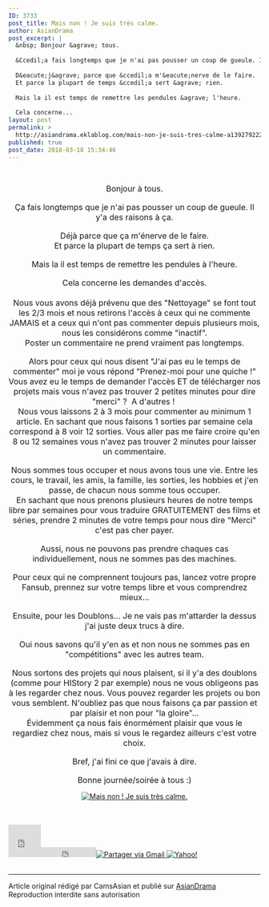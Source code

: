 ```yaml
---
ID: 3733
post_title: Mais non ! Je suis très calme.
author: AsianDrama
post_excerpt: |
  &nbsp; Bonjour &agrave; tous.
  
  &Ccedil;a fais longtemps que je n'ai pas pousser un coup de gueule. Il y'a des raisons &agrave; &ccedil;a.
  
  D&eacute;j&agrave; parce que &ccedil;a m'&eacute;nerve de le faire.
  Et parce la plupart de temps &ccedil;a sert &agrave; rien.
  
  Mais la il est temps de remettre les pendules &agrave; l'heure.
  
  Cela concerne...
layout: post
permalink: >
  http://asiandrama.eklablog.com/mais-non-je-suis-tres-calme-a139279222
published: true
post_date: 2018-03-18 15:34:46
---
```

<p style="text-align: center;">&nbsp;</p>
<p style="text-align: center;"><span style="font-size: 12pt;">Bonjour &agrave; tous.</span><br/> <br/><span style="font-size: 12pt;"> &Ccedil;a fais longtemps que je n'ai pas pousser un coup de gueule. Il y'a des raisons &agrave; &ccedil;a.</span><br/> <br/><span style="font-size: 12pt;"> D&eacute;j&agrave; parce que &ccedil;a m'&eacute;nerve de le faire. </span><br/><span style="font-size: 12pt;"> Et parce la plupart de temps &ccedil;a sert &agrave; rien.</span><br/> <br/><span style="font-size: 12pt;"> Mais la il est temps de remettre les pendules &agrave; l'heure. </span><br/> <br/><span style="font-size: 12pt;"> Cela concerne les demandes d'acc&egrave;s.</span><br/><span style="font-size: 12pt;"> &nbsp;</span><br/><span style="font-size: 12pt;"> Nous vous avons d&eacute;j&agrave; pr&eacute;venu que des "Nettoyage" se font tout les 2/3 mois et nous retirons l'acc&egrave;s &agrave; ceux qui ne commente JAMAIS et a ceux qui n'ont pas commenter depuis plusieurs mois, nous les consid&eacute;rons comme "inactif". </span><br/><span style="font-size: 12pt;"> Poster un commentaire ne prend vraiment pas longtemps. </span><br/> <br/><span style="font-size: 12pt;"> Alors pour ceux qui nous disent "J'ai pas eu le temps de commenter" moi je vous r&eacute;pond "Prenez-moi pour une quiche !" </span><br/><span style="font-size: 12pt;"> Vous avez eu le temps de demander l'acc&egrave;s ET de t&eacute;l&eacute;charger nos projets mais vous n'avez pas trouver 2 petites minutes pour dire "merci" ?&nbsp; A d'autres !&nbsp; </span><br/><span style="font-size: 12pt;"> Nous vous laissons 2 &agrave; 3 mois pour commenter au minimum 1 article. En sachant que nous faisons 1 sorties par semaine cela correspond &agrave; 8 voir 12 sorties. Vous aller pas me faire croire qu'en 8 ou 12 semaines vous n'avez pas trouver 2 minutes pour laisser un commentaire. </span><br/> <br/><span style="font-size: 12pt;"> Nous sommes tous occuper et nous avons tous une vie. Entre les cours, le travail, les amis, la famille, les sorties, les hobbies et j'en passe, de chacun nous somme tous occuper. </span><br/><span style="font-size: 12pt;"> En sachant que nous prenons plusieurs heures de notre temps libre par semaines pour vous traduire GRATUITEMENT des films et s&eacute;ries, prendre 2 minutes de votre temps pour nous dire "Merci" c'est pas cher payer. </span><br/> <br/><span style="font-size: 12pt;"> Aussi, nous ne pouvons pas prendre chaques cas individuellement, nous ne sommes pas des machines. </span><br/> <br/><span style="font-size: 12pt;"> Pour ceux qui ne comprennent toujours pas, lancez votre propre Fansub, prennez sur votre temps libre et vous comprendrez mieux... </span><br/> <br/><span style="font-size: 12pt;"> Ensuite, pour les Doublons... Je ne vais pas m'attarder la dessus j'ai juste deux trucs &agrave; dire. </span><br/> <br/><span style="font-size: 12pt;"> Oui nous savons qu'il y'en as et non nous ne sommes pas en "comp&eacute;titions" avec les autres team. </span><br/> <br/><span style="font-size: 12pt;"> Nous sortons des projets qui nous plaisent, si il y'a des doublons (comme pour HIStory 2 par exemple) nous ne vous obligeons pas &agrave; les regarder chez nous. Vous pouvez regarder les projets ou bon vous semblent. N'oubliez pas que nous faisons &ccedil;a par passion et par plaisir et non pour "la gloire"... </span><br/><span style="font-size: 12pt;"> &Eacute;videmment &ccedil;a nous fais &eacute;norm&eacute;ment plaisir que vous le regardiez chez nous, mais si vous le regardez ailleurs c'est votre choix. </span><br/> <br/><span style="font-size: 12pt;"> Bref, j'ai fini ce que j'avais &agrave; dire. </span><br/> <br/><span style="font-size: 12pt;"> Bonne journ&eacute;e/soir&eacute;e &agrave; tous :)</span></p>
<p style="text-align: center;"><a href="http://ekladata.com/UPO-5zqXrnPEioKwfhKLB8INGE4.png"><img src="https://united-subs.dearclouds.com/wp-content/uploads/2018/04/9d2905264ed13fa5fc46fbc32515141f.jpg" alt="Mais non ! Je suis tr&egrave;s calme."/></a></p><br /><br /><div id="share_buttons" class="article_sharebtns"><iframe src="http://www.facebook.com/plugins/like.php?href=http%3A%2F%2Fasiandrama.eklablog.com%2Fmais-non-je-suis-tres-calme-a139279222&amp;layout=box_count&amp;show_faces=false&amp;width=65&amp;action=like&amp;font&amp;colorscheme=light&amp;height=65" scrolling="no" frameborder="0" style="border:none; overflow:hidden; width:65px; height:65px;" allowTransparency="true"><br /></iframe><iframe allowtransparency="true" frameborder="0" scrolling="no" src="http://platform.twitter.com/widgets/tweet_button.html?url=http%3A%2F%2Fasiandrama.eklablog.com%2Fmais-non-je-suis-tres-calme-a139279222&amp;text=Mais%20non%20%21%20Je%20suis%20tr%C3%A8s%20calme.&amp;count=horizontal" style="width: 110px; height: 20px;"></iframe><span><g:plusone size="medium" count="true" href="http://asiandrama.eklablog.com/mais-non-je-suis-tres-calme-a139279222"></g:plusone></span><a href="javascript:(function()%7Bm='http://mail.google.com/mail/?view=cm&fs=1&tf=1&to=&su=Mais%20non%20%21%20Je%20suis%20tr%C3%A8s%20calme.&body=http%3A%2F%2Fasiandrama.eklablog.com%2Fmais-non-je-suis-tres-calme-a139279222';w=window.open(m,'addwindow','status=no,toolbar=no,width=575,height=545,resizable=yes');setTimeout(function()%7Bw.focus();%7D,%20250);%7D)();" rel="nofollow"><img src="" alt="Partager via Gmail" title="Partager via Gmail" /></a><a rel="nofollow" href="http://bookmarks.yahoo.com/toolbar/savebm?u=http%3A%2F%2Fasiandrama.eklablog.com%2Fmais-non-je-suis-tres-calme-a139279222&t=Mais%20non%20%21%20Je%20suis%20tr%C3%A8s%20calme."  rel="nofollow">
<img alt="Yahoo!" src="" title="Yahoo!" />
</a></div><br /><hr />Article original rédigé par CamsAsian et publié sur <a href="http://asiandrama.eklablog.com/">AsianDrama</a> <br /> Reproduction interdite sans autorisation
